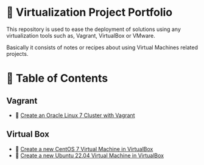 # :notebook: Virtualization Project Portfolio
This repository is used to ease the deployment of solutions using any virtualization tools such as, Vagrant, VirtualBox or VMware.

Basically it consists of notes or recipes about using Virtual Machines related projects.

# :bookmark_tabs: Table of Contents
## Vagrant
- :link: [Create an Oracle Linux 7 Cluster with Vagrant](vagrant/vm/ol7/README.md)

## Virtual Box
- :link: [Create a new CentOS 7 Virtual Machine in VirtualBox](virtualbox/vm/centos7/README.md)
- :link: [Create a new Ubuntu 22.04 Virtual Machine in VirtualBox](virtualbox/vm/ubuntu2204/README.md)